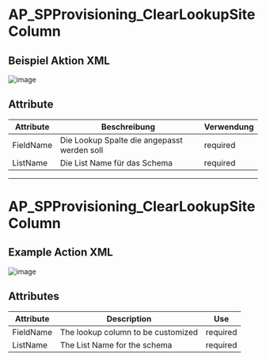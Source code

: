 # AP_SPProvisioning_ClearLookupSiteColumn
## Beispiel Aktion XML
![image](https://github.com/Campergue/Alegri.ActionPack.SharePoint.Provisioning.Powershell/blob/master/AlegriActionPackSharePointProvisioning/AlegriActionPackSharePointProvisioning/Documentation/BeispielClearLookupSiteColumn.png)

## Attribute
| Attribute | Beschreibung | Verwendung |
| --- | --- | --- |
| FieldName | Die Lookup Spalte die angepasst werden soll | required |
| ListName | Die List Name für das Schema | required |

---

# AP_SPProvisioning_ClearLookupSiteColumn
## Example Action XML
![image](https://github.com/Campergue/Alegri.ActionPack.SharePoint.Provisioning.Powershell/blob/master/AlegriActionPackSharePointProvisioning/AlegriActionPackSharePointProvisioning/Documentation/BeispielClearLookupSiteColumn.png)

## Attributes
| Attribute | Description | Use |
| --- | --- | --- |
| FieldName | The lookup column to be customized | required |
| ListName | The List Name for the schema | required |